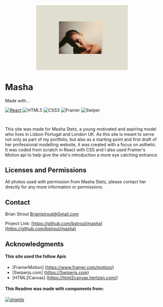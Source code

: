 <!-- PROJECT LOGO -->
<br />
<div align="center">
<p>
   <img align="center" width="300"  src="./src/images/MashaSiteScreenShot.png" alt="Logo" >
</p>
</div>
<h1>Masha</h1>
<p display=inline>
Made with...

[![React][react.js]][react-url]
![HTML5]
![CSS3]
![Framer]
![Swiper]

</p>
<br />
 <p >
    This site was made for Masha Stetz, a young motivated and aspiring model who lives in Lisbon Portugal and London UK. As this site is meant to serve not only as part of my portfolio, but also as a starting point and first draft of her professional modelling website, it was created with a focus on asthetic. It was coded from scratch in React with CSS and I also used Framer's Motion api to help give the site's introduction a more eye catching entrance.
  </p>

<!-- LICENSE -->

## Licenses and Permissions

All photos used with permission from Masha Stetz, please contact her directly for any more information or permissions.

<!-- CONTACT -->

## Contact

Brian Strout Brianjstrout@Gmail.com

Project Link: [https://github.com/bstrout/masha](https://github.com/bstrout/masha)

<!-- ACKNOWLEDGMENTS -->

## Acknowledgments

#### This site used the follow Apis

- [FramerMotion] (https://www.framer.com/motion/)
- [Swiperjs.com] (https://Swiperjs.com)
- [HTML2Canvas] (https://html2canvas.hertzen.com/)

#### This Readme was made with components from:

[![shields]][shields-url]

[screenshot]: ./src/images/MashaSiteScreenShot.png
[react.js]: https://img.shields.io/badge/React-20232A?style=for-the-badge&logo=react&logoColor=61DAFB
[react-url]: https://reactjs.org/
[html5]: https://img.shields.io/badge/HTML-20232A?style=for-the-badge&logo=HTML5&logoColor=61DAFB
[css3]: https://img.shields.io/badge/CSS-20232A?style=for-the-badge&logo=CSS3&logoColor=61DAFB
[framer]: https://img.shields.io/badge/Framer.Motion-20232A?style=for-the-badge&logo=Framer&logoColor=61DAFB
[swiper]: https://img.shields.io/badge/SwiperJS-20232A?style=for-the-badge&logo=Swiper&logoColor=61DAFB
[css3]: https://img.shields.io/badge/CSS-20232A?style=for-the-badge&logo=CSS3&logoColor=61DAFB
[shields]: https://img.shields.io/badge/Shields.io-20232A?style=for-the-badge&logo=Shields.io&logoColor=ffffff00
[shields-url]: https://shields.io

<!-- ?style=for-the-badge&logo=appveyor -->
<!-- <p align="right">(<a href="#readme-top">back to top</a>)</p> -->
